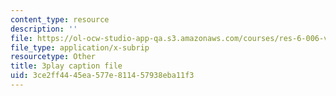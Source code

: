 ```yaml
---
content_type: resource
description: ''
file: https://ol-ocw-studio-app-qa.s3.amazonaws.com/courses/res-6-006-video-demonstrations-in-lasers-and-optics-spring-2008/3ce2ff4445ea577e811457938eba11f3_jny_9JMBynU.vtt
file_type: application/x-subrip
resourcetype: Other
title: 3play caption file
uid: 3ce2ff44-45ea-577e-8114-57938eba11f3
---
```

